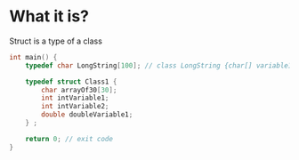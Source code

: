 #                  What it is?

Struct is a type of a class

```cpp
int main() {
    typedef char LongString[100]; // class LongString {char[] variable1 = char[100]}

    typedef struct Class1 {
        char arrayOf30[30];
        int intVariable1;
        int intVariable2;
        double doubleVariable1;
    } ;

    return 0; // exit code
}
```
